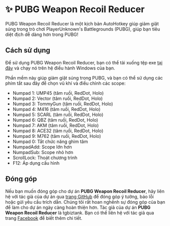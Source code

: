 # ✨ PUBG Weapon Recoil Reducer

PUBG Weapon Recoil Reducer là một kịch bản AutoHotkey giúp giảm giật súng trong trò chơi PlayerUnknown's Battlegrounds (PUBG), giúp bạn tiêu diệt địch dễ dàng hơn trong PUBG!

## Cách sử dụng

Để sử dụng PUBG Weapon Recoil Reducer, bạn có thể tải xuống tệp exe [tại đây](https://github.com/tgbiztank/AHKtank/blob/main/exe/PUBG_Weapon_Recoil_Reducer/PUBG_Weapon_Recoil_Reducer.exe?raw=true) và chạy nó trên hệ điều hành Windows của bạn.

Phần mềm này giúp giảm giật súng trong PUBG, và bạn có thể sử dụng các phím tắt sau đây để chọn vũ khí và điều chỉnh các scope:

- Numpad 1: UMP45 (tâm ruồi, RedDot, Holo)
- Numpad 2: Vector (tâm ruồi, RedDot, Holo)
- Numpad 3: TommyGun (tâm ruồi, RedDot, Holo)
- Numpad 4: M416 (tâm ruồi, RedDot, Holo)
- Numpad 5: SCARL (tâm ruồi, RedDot, Holo)
- Numpad 6: QBZ (tâm ruồi, RedDot, Holo)
- Numpad 7: AKM (tâm ruồi, RedDot, Holo)
- Numpad 8: ACE32 (tâm ruồi, RedDot, Holo)
- Numpad 9: M762 (tâm ruồi, RedDot, Holo)
- Numpad 0: Tắt chức năng ghìm tâm
- NumpadAdd: Scope lớn hơn
- NumpadSub: Scope nhỏ hơn
- ScrollLock: Thoát chương trình
- F12: Áp dụng cấu hình

## Đóng góp

Nếu bạn muốn đóng góp cho dự án **PUBG Weapon Recoil Reducer**, hãy liên hệ với tác giả của dự án qua [trang GitHub](https://github.com/tgbiztank/AHKtank) để đóng góp ý tưởng, báo lỗi hoặc gửi yêu cầu trích dẫn. Chúng tôi rất hoan nghênh sự đóng góp của bạn để làm cho dự án ngày càng hoàn thiện hơn. Tác giả của dự án **PUBG Weapon Recoil Reducer** là tgbiztank. Bạn có thể liên hệ với tác giả qua trang [Facebook](https://www.fb.com/tgbiztank) để biết thêm chi tiết.
